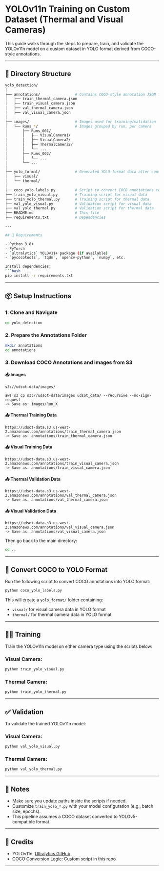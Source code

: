 # YOLOv11n Training on Custom Dataset (Thermal and Visual Cameras)

This guide walks through the steps to prepare, train, and validate the YOLOv11n model on a custom dataset in YOLO format derived from COCO-style annotations.

---

## 📁 Directory Structure


```bash
yolo_detection/
│
├── annotations/                # Contains COCO-style annotation JSON files
│   ├── train_thermal_camera.json
│   ├── train_visual_camera.json
│   ├── val_thermal_camera.json
│   ├── val_visual_camera.json
│
├── images/                     # Images used for training/validation
│   └── Runs_*/                 # Images grouped by run, per camera
│       ├── Runs_001/
│       │   ├── VisualCamera1/
│       │   ├── VisualCamera2/
│       │   ├── ThermalCamera2/
│       │   └── ...
│       ├── Runs_002/
│       │   └── ...
│       └── ...
│
├── yolo_format/                # Generated YOLO-format data after conversion
│   ├── visual/
│   └── thermal/
│
├── coco_yolo_labels.py         # Script to convert COCO annotations to YOLO format
├── train_yolo_visual.py        # Training script for visual data
├── train_yolo_thermal.py       # Training script for thermal data
├── val_yolo_visual.py          # Validation script for visual data
├── val_yolo_thermal.py         # Validation script for thermal data
├── README.md                   # This file
├── requirements.txt            # Dependencies

---

## 🧰 Requirements

- Python 3.8+
- PyTorch
- `ultralytics` YOLOv11+ package (if available)
- `pycocotools`, `tqdm`, `opencv-python`, `numpy`, etc.

Install dependencies:
```bash
pip install -r requirements.txt
```

---

## 📦 Setup Instructions

### 1. Clone and Navigate

```bash
cd yolo_detection
```

### 2. Prepare the Annotations Folder

```bash
mkdir annotations
cd annotations
```

### 3. Download COCO Annotations and images from S3

#### 📥 Images
```
s3://udsot-data/images/

aws s3 cp s3://udsot-data/images udsot_data/ --recursive --no-sign-request
-> Save as: images/Run_X
```

#### 📥 Thermal Training Data
```
https://udsot-data.s3.us-west-2.amazonaws.com/annotations/train_thermal_camera.json
-> Save as: annotations/train_thermal_camera.json
```

#### 📥 Visual Training Data
```
https://udsot-data.s3.us-west-2.amazonaws.com/annotations/train_visual_camera.json
-> Save as: annotations/train_visual_camera.json
```

#### 📥 Thermal Validation Data
```
https://udsot-data.s3.us-west-2.amazonaws.com/annotations/val_thermal_camera.json
-> Save as: annotations/val_thermal_camera.json
```

#### 📥 Visual Validation Data
```
https://udsot-data.s3.us-west-2.amazonaws.com/annotations/val_visual_camera.json
-> Save as: annotations/val_visual_camera.json
```

Then go back to the main directory:

```bash
cd ..
```

---

## 🔁 Convert COCO to YOLO Format

Run the following script to convert COCO annotations into YOLO format:

```bash
python coco_yolo_labels.py
```

This will create a `yolo_format/` folder containing:
- `visual/` for visual camera data in YOLO format
- `thermal/` for thermal camera data in YOLO format

---

## 🏋️‍♂️ Training

Train the YOLOv11n model on either camera type using the scripts below:

### Visual Camera:

```bash
python train_yolo_visual.py
```

### Thermal Camera:

```bash
python train_yolo_thermal.py
```

---

## ✅ Validation

To validate the trained YOLOv11n model:

### Visual Camera:

```bash
python val_yolo_visual.py
```

### Thermal Camera:

```bash
python val_yolo_thermal.py
```

---

## 📌 Notes

- Make sure you update paths inside the scripts if needed.
- Customize `train_yolo_*.py` with your model configuration (e.g., batch size, epochs).
- This pipeline assumes a COCO dataset converted to YOLOv5-compatible format.

---

## 🧠 Credits

- YOLOv11n: [Ultralytics GitHub](https://github.com/ultralytics/ultralytics)
- COCO Conversion Logic: Custom script in this repo

---
